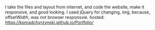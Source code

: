 I take the files and layout from internet, and code the website, make it responsive, and good looking. I used jQuery for changing, img, because, offsetWidth, was not browser responsvie. 
hosted: https://konradchyrzynski.github.io/Portfolio/
